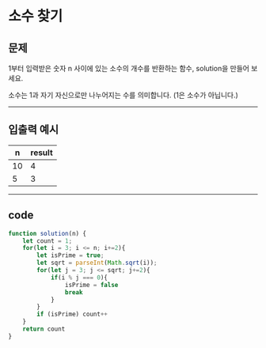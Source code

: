 # 소수 찾기

## 문제

1부터 입력받은 숫자 n 사이에 있는 소수의 개수를 반환하는 함수, solution을 만들어 보세요. 

소수는 1과 자기 자신으로만 나누어지는 수를 의미합니다.
(1은 소수가 아닙니다.)

---

## 입출력 예시

| n    | result |
| ---- | ------ |
| 10   | 4      |
| 5    | 3      |

---

## code

```js
function solution(n) {
    let count = 1;
    for(let i = 3; i <= n; i+=2){
        let isPrime = true;
        let sqrt = parseInt(Math.sqrt(i));
        for(let j = 3; j <= sqrt; j+=2){
            if(i % j === 0){
                isPrime = false
                break
            }
        }
        if (isPrime) count++
    }
    return count
}
```

